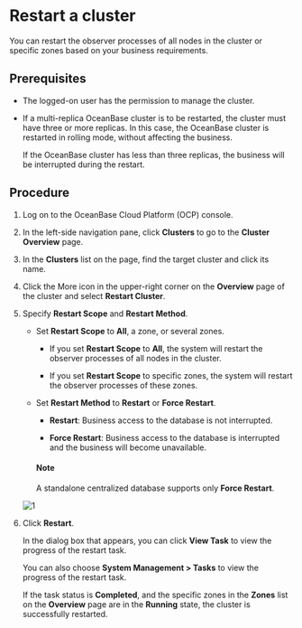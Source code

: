 # Restart a cluster

You can restart the observer processes of all nodes in the cluster or specific zones based on your business requirements.

## Prerequisites

* The logged-on user has the permission to manage the cluster.

* If a multi-replica OceanBase cluster is to be restarted, the cluster must have three or more replicas. In this case, the OceanBase cluster is restarted in rolling mode, without affecting the business.

   If the OceanBase cluster has less than three replicas, the business will be interrupted during the restart.

## Procedure

1. Log on to the OceanBase Cloud Platform (OCP) console.

2. In the left-side navigation pane, click **Clusters** to go to the **Cluster Overview** page.

3. In the **Clusters** list on the page, find the target cluster and click its name.

4. Click the More icon in the upper-right corner on the **Overview** page of the cluster and select **Restart Cluster**.

5. Specify **Restart Scope** and **Restart Method**.

   * Set **Restart Scope** to **All**, a zone, or several zones.

      * If you set **Restart Scope** to **All**, the system will restart the observer processes of all nodes in the cluster.

      * If you set **Restart Scope** to specific zones, the system will restart the observer processes of these zones.

   * Set **Restart Method** to **Restart** or **Force Restart**.

      * **Restart**: Business access to the database is not interrupted.

      * **Force Restart**: Business access to the database is interrupted and the business will become unavailable.

     <main id="notice" type='explain'>
     <h4>Note</h4>
     <p>A <b></b> standalone centralized database supports only <b>Force Restart</b>. </p>
     </main>

   ![1](https://obbusiness-private.oss-cn-shanghai.aliyuncs.com/doc/img/ocp/410/%E9%87%8D%E5%90%AF%E9%9B%86%E7%BE%A4-1.png)

6. Click **Restart**.

   In the dialog box that appears, you can click **View Task** to view the progress of the restart task.

   You can also choose **System Management > Tasks** to view the progress of the restart task.

   If the task status is **Completed**, and the specific zones in the **Zones** list on the **Overview** page are in the **Running** state, the cluster is successfully restarted.
